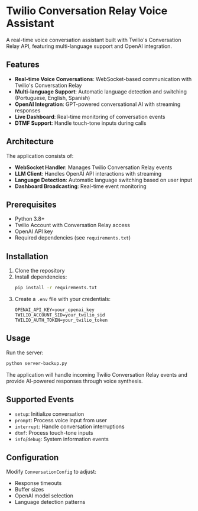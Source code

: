 
# Twilio Conversation Relay Voice Assistant

A real-time voice conversation assistant built with Twilio's Conversation Relay API, featuring multi-language support and OpenAI integration.

## Features

- **Real-time Voice Conversations**: WebSocket-based communication with Twilio's Conversation Relay
- **Multi-language Support**: Automatic language detection and switching (Portuguese, English, Spanish)
- **OpenAI Integration**: GPT-powered conversational AI with streaming responses
- **Live Dashboard**: Real-time monitoring of conversation events
- **DTMF Support**: Handle touch-tone inputs during calls

## Architecture

The application consists of:
- **WebSocket Handler**: Manages Twilio Conversation Relay events
- **LLM Client**: Handles OpenAI API interactions with streaming
- **Language Detection**: Automatic language switching based on user input
- **Dashboard Broadcasting**: Real-time event monitoring

## Prerequisites

- Python 3.8+
- Twilio Account with Conversation Relay access
- OpenAI API key
- Required dependencies (see `requirements.txt`)

## Installation

1. Clone the repository
2. Install dependencies:
    ```bash
    pip install -r requirements.txt
    ```
3. Create a `.env` file with your credentials:
    ```
    OPENAI_API_KEY=your_openai_key
    TWILIO_ACCOUNT_SID=your_twilio_sid
    TWILIO_AUTH_TOKEN=your_twilio_token
    ```

## Usage

Run the server:
```bash
python server-backup.py
```

The application will handle incoming Twilio Conversation Relay events and provide AI-powered responses through voice synthesis.

## Supported Events

- `setup`: Initialize conversation
- `prompt`: Process voice input from user
- `interrupt`: Handle conversation interruptions
- `dtmf`: Process touch-tone inputs
- `info`/`debug`: System information events

## Configuration

Modify `ConversationConfig` to adjust:
- Response timeouts
- Buffer sizes
- OpenAI model selection
- Language detection patterns

